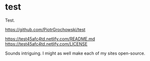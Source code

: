 # test
Test.

https://github.com/PiotrGrochowski/test

https://test45afc4td.netlify.com/README.md  
https://test45afc4td.netlify.com/LICENSE

Sounds intriguing. I might as well make each of my sites open-source.
